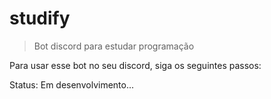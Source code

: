 # studify

> Bot discord para estudar programação

Para usar esse bot no seu discord, siga os seguintes passos:

Status: Em desenvolvimento...

